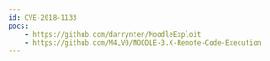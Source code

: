 ```yaml
---
id: CVE-2018-1133
pocs:
    - https://github.com/darrynten/MoodleExploit
    - https://github.com/M4LV0/MOODLE-3.X-Remote-Code-Execution
---
```

